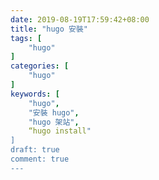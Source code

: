 ```yaml
---
date: 2019-08-19T17:59:42+08:00
title: "hugo 安裝"
tags: [
    "hugo"
]
categories: [
    "hugo"
]
keywords: [
    "hugo",
    "安裝 hugo",
    "hugo 架站",
    “hugo install"
]
draft: true
comment: true
---
```



